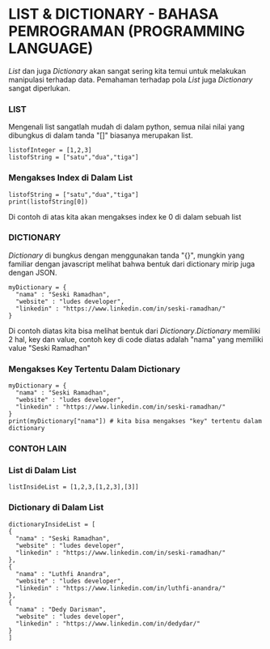# LIST & DICTIONARY - BAHASA PEMROGRAMAN (PROGRAMMING LANGUAGE)
*List* dan juga *Dictionary* akan sangat sering kita temui untuk melakukan manipulasi terhadap data. Pemahaman terhadap pola *List* juga
*Dictionary* sangat diperlukan.
### **LIST**
Mengenali list sangatlah mudah di dalam python, semua nilai nilai yang dibungkus di dalam tanda "[]" biasanya merupakan list.
```
listofInteger = [1,2,3]
listofString = ["satu","dua","tiga"]
```
### **Mengakses Index di Dalam List**
```
listofString = ["satu","dua","tiga"]
print(listofString[0])
```
Di contoh di atas kita akan mengakses index ke 0 di dalam sebuah list
### **DICTIONARY**
*Dictionary* di bungkus dengan menggunakan tanda "{}", mungkin yang familiar dengan javascript melihat bahwa bentuk dari dictionary
mirip juga dengan JSON.
```
myDictionary = {
  "nama" : "Seski Ramadhan",
  "website" : "ludes developer",
  "linkedin" : "https://www.linkedin.com/in/seski-ramadhan/"
}
```
Di contoh diatas kita bisa melihat bentuk dari *Dictionary*.*Dictionary* memiliki 2 hal, key dan value, contoh key di code diatas
adalah "nama" yang memiliki value "Seski Ramadhan"
### **Mengakses Key Tertentu Dalam Dictionary**
```
myDictionary = {
  "nama" : "Seski Ramadhan",
  "website" : "ludes developer",
  "linkedin" : "https://www.linkedin.com/in/seski-ramadhan/"
}
print(myDictionary["nama"]) # kita bisa mengakses "key" tertentu dalam dictionary
```
### **CONTOH LAIN**
### **List di Dalam List**
```
listInsideList = [1,2,3,[1,2,3],[3]]
```
### **Dictionary di Dalam List**
```
dictionaryInsideList = [
{
  "nama" : "Seski Ramadhan",
  "website" : "ludes developer",
  "linkedin" : "https://www.linkedin.com/in/seski-ramadhan/"
},
{
  "nama" : "Luthfi Anandra",
  "website" : "ludes developer",
  "linkedin" : "https://www.linkedin.com/in/luthfi-anandra/"
},
{
  "nama" : "Dedy Darisman",
  "website" : "ludes developer",
  "linkedin" : "https://www.linkedin.com/in/dedydar/"
}
]
```
